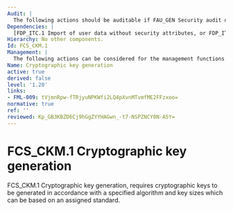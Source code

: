 ```yaml
---
Audit: |
  The following actions should be auditable if FAU_GEN Security audit data generation is included in the PP, PP-Module, functional package or ST: a) minimal: Success and failure of the activity; b) basic: The object attribute(s), and object value(s) excluding any sensitive information.
Dependencies: |
  [FDP_ITC.1 Import of user data without security attributes, or FDP_ITC.2 Import of user data with security attributes, or FCS_CKM.1 Cryptographic key generation, or FCS_CKM.5 Cryptographic key derivation], FCS_CKM.3 Cryptographic key access
Hierarchy: No other components.
Id: FCS_CKM.1
Management: |
  The following actions can be considered for the management functions in FMT: a) there are no management activities foreseen.
Name: Cryptographic key generation
active: true
derived: false
level: '1.20'
links:
- FML-009: tVjmnRpw-fTRjyuNPKWfi2LQ4pXvnMTvmfME2FFzxoo=
normative: true
ref: ''
reviewed: Kp_GB3KBZD6Cj9hGgZYYHAGwn_-t7-NSPZNCY0N-A5Y=
---
```


# FCS_CKM.1 Cryptographic key generation

FCS_CKM.1 Cryptographic key generation, requires cryptographic keys to be generated in accordance with a specified algorithm and key sizes which can be based on an assigned standard.